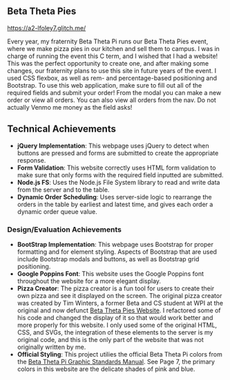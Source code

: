 ## Beta Theta Pies
https://a2-lfoley7.glitch.me/

Every year, my fraternity Beta Theta Pi runs our Beta Theta Pies event, where we make pizza pies in our kitchen and sell them to campus. I was in charge of running the event this C term, and I wished that I had a website! This was the perfect opportunity to create one, and after making some changes, our fraternity plans to use this site in future years of the event. I used CSS flexbox, as well as rem- and percentage-based positioning and Bootstrap. To use this web application, make sure to fill out all of the required fields and submit your order! From the modal you can make a new order or view all orders. You can also view all orders from the nav. Do not actually Venmo me money as the field asks!

## Technical Achievements
- **jQuery Implementation**: This webpage uses jQuery to detect when buttons are pressed and forms are submitted to create the appropriate response.
- **Form Validation**: This website correctly uses HTML form validation to make sure that only forms with the required field inputted are submitted.
- **Node.js FS**: Uses the Node.js File System library to read and write data from the server and to the table.
- **Dynamic Order Scheduling**: Uses server-side logic to rearrange the orders in the table by earliest and latest time, and gives each order a dynamic order queue value.

### Design/Evaluation Achievements
- **BootStrap Implementation**: This webpage uses Bootstrap for proper formatting and for element styling. Aspects of Bootstrap that are used include Bootstrap modals and buttons, as well as Bootstrap grid positioning.
- **Google Poppins Font**: This website uses the Google Poppins font throughout the website for a more elegant display.
- **Pizza Creator**: The pizza creator is a fun tool for users to create their own pizza and see it displayed on the screen. The original pizza creator was created by Tim Winters, a former Beta and CS student at WPI at the original and now defunct [Beta Theta Pies Website](https://github.com/betathetapiwpi/BetaThetaPies). I refactored some of his code and changed the display of it so that would work better and more properly for this website. I only used some of the original HTML, CSS, and SVGs, the integration of these elements to the server is my original code, and this is the only part of the website that was not originally written by me.
- **Official Styling**: This project utilies the official Beta Theta Pi colors from the [Beta Theta Pi Graphic Standards Manual](https://issuu.com/betathetapiao/docs/beta_theta_pi_graphic_standards_manual). See Page 7, the primary colors in this website are the delicate shades of pink and blue.
